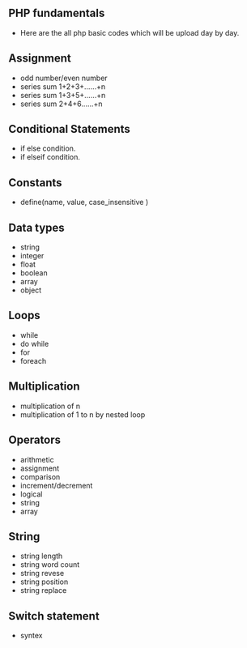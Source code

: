 ## PHP fundamentals

* Here are the all php basic codes which will be upload day by day.

## Assignment

* odd number/even number
* series sum 1+2+3+......+n
* series sum 1+3+5+......+n
* series sum 2+4+6......+n

## Conditional Statements

* if else condition.
* if elseif condition.

## Constants

* define(name, value, case_insensitive )


## Data types

* string
* integer
* float
* boolean
* array
* object

## Loops

* while
* do while
* for
* foreach

## Multiplication

* multiplication of n
* multiplication of 1 to n by nested loop

## Operators

* arithmetic
* assignment
* comparison
* increment/decrement
* logical
* string
* array

## String

* string length
* string word count
* string revese
* string position
*  string replace

## Switch statement

* syntex